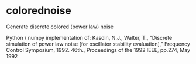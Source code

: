 # colorednoise
Generate discrete colored (power law) noise

Python / numpy implementation of:
Kasdin, N.J., Walter, T., "Discrete simulation of power law noise [for oscillator stability evaluation]," Frequency Control Symposium, 1992. 46th., Proceedings of the 1992 IEEE, pp.274, May 1992
